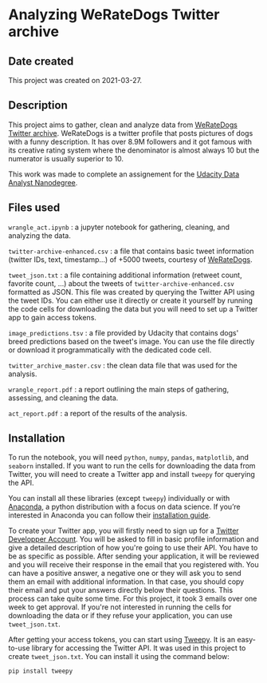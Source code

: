 # Analyzing WeRateDogs Twitter archive

## Date created
This project was created on 2021-03-27.

## Description

This project aims to gather, clean and analyze data from [WeRateDogs Twitter archive](https://twitter.com/dog_rates).
WeRateDogs is a twitter profile that posts pictures of dogs with a funny description. It has over 8.9M followers and it got famous with its creative rating system where the denominator is almost always 10 but the numerator is usually superior to 10. 

This work was made to complete an assignement for the [Udacity Data Analyst Nanodegree](https://www.udacity.com/course/data-analyst-nanodegree--nd002).

## Files used

`wrangle_act.ipynb` : a jupyter notebook for gathering, cleaning, and analyzing the data. 

`twitter-archive-enhanced.csv` : a file that contains basic tweet information (twitter IDs, text, timestamp...) of +5000 tweets, courtesy of [WeRateDogs](https://twitter.com/dog_rates).

`tweet_json.txt` : a file containing additional information (retweet count, favorite count, ...) about the tweets of `twitter-archive-enhanced.csv` formatted as JSON. This file was created by querying the Twitter API using the tweet IDs. You can either use it directly or create it yourself by running the code cells for downloading the data but you will need to set up a Twitter app to gain access tokens.

`image_predictions.tsv` : a file provided by Udacity that contains dogs' breed predictions based on the tweet's image. You can use the file directly or download it programmatically with the dedicated code cell.

`twitter_archive_master.csv` : the clean data file that was used for the analysis. 

`wrangle_report.pdf` : a report outlining the main steps of gathering, assessing, and cleaning the data. 

`act_report.pdf` : a report of the results of the analysis. 

## Installation

To run the notebook, you will need `python`, `numpy`, `pandas`, `matplotlib`, and `seaborn` installed. If you want to run the cells for downloading the data from Twitter, you will need to create a Twitter app and install `tweepy` for querying the API. 

You can install all these libraries (except `tweepy`) individually or with [Anaconda](https://www.anaconda.com/), a python distribution with a focus on data science. If you’re interested in Anaconda you can follow their [installation guide](https://www.anaconda.com/distribution/).

To create your Twitter app, you will firstly need to sign up for a [Twitter Developper Account](https://developer.twitter.com). You will be asked to fill in basic profile information and give a detailed description of how you're going to use their API. You have to be as specific as possible. After sending your application, it will be reviewed and you will receive their response in the email that you registered with. You can have a positive answer, a negative one or they will ask you to send them an email with additional information. In that case, you should copy their email and put your answers directly below their questions. This process can take quite some time. For this project, it took 3 emails over one week to get approval. If you're not interested in running the cells for downloading the data or if they refuse your application, you can use `tweet_json.txt`.  

After getting your access tokens, you can start using [Tweepy](https://www.tweepy.org/). It is an easy-to-use library for accessing the Twitter API. It was used in this project to create `tweet_json.txt`. You can install it using the command below:

`pip install tweepy`


